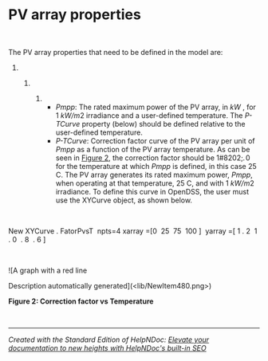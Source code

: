 # PV array properties

&nbsp;

The PV array properties that need to be defined in the model are:

1. &nbsp;

   1. &nbsp;

      1. &nbsp;
         * *Pmpp*: The rated maximum power of the PV array, in *kW* , for 1 *kW/m*2 irradiance and a user-defined temperature. The *P-TCurve* property (below) should be defined relative to the user-defined temperature.
         * *P-TCurve*: Correction factor curve of the PV array per unit of *Pmpp* as a function of the PV array temperature. As can be seen in [Figure 2](<PVarrayproperties.md#\_bookmark1>), the correction factor should be 1#8202;*.*&#8202;0 for the temperature at which *Pmpp* is defined, in this case 25 C. The PV array generates its rated maximum power, *Pmpp*, when operating at that temperature, 25 C, and with 1 *kW/m*2 irradiance. To define this curve in OpenDSS, the user must use the XYCurve object, as shown below.

&nbsp;

New XYCurve . FatorPvsT&nbsp; npts=4 xarray =\[0&nbsp; 25&nbsp; 75&nbsp; 100 \]&nbsp; yarray =\[ 1 . 2&nbsp; 1 . 0&nbsp; . 8&nbsp; . 6 \]

&nbsp;

![A graph with a red line

Description automatically generated](<lib/NewItem480.png>)

**Figure 2: Correction factor vs Temperature**

&nbsp;


***
_Created with the Standard Edition of HelpNDoc: [Elevate your documentation to new heights with HelpNDoc's built-in SEO](<https://www.helpndoc.com/feature-tour/produce-html-websites/>)_
